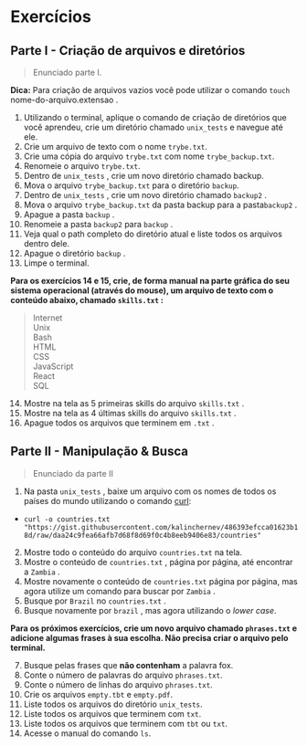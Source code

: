 # Exercícios
## Parte I - Criação de arquivos e diretórios
>Enunciado parte I.

**Dica:** Para criação de arquivos vazios você pode utilizar o comando `touch` nome-do-arquivo.extensao .
1. Utilizando o terminal, aplique o comando de criação de diretórios que você aprendeu, crie um diretório chamado `unix_tests` e navegue até ele.
2. Crie um arquivo de texto com o nome `trybe.txt`.
3. Crie uma cópia do arquivo `trybe.txt` com nome `trybe_backup.txt`.
4. Renomeie o arquivo `trybe.txt`.
5. Dentro de `unix_tests` , crie um novo diretório chamado backup.
6. Mova o arquivo `trybe_backup.txt` para o diretório `backup`.
7. Dentro de `unix_tests` , crie um novo diretório chamado `backup2` .
8. Mova o arquivo `trybe_backup.txt` da pasta backup para a pasta`backup2` .
9. Apague a pasta `backup` .
10. Renomeie a pasta `backup2` para `backup` .
11. Veja qual o path completo do diretório atual e liste todos os arquivos dentro dele.
12. Apague o diretório `backup` .
13. Limpe o terminal.  

**Para os exercícios 14 e 15, crie, de forma manual na parte gráfica do seu sistema operacional (através do mouse), um arquivo de texto com o conteúdo abaixo, chamado `skills.txt` :**  

>Internet  
>Unix  
>Bash  
>HTML  
>CSS  
>JavaScript  
>React  
>SQL     

14. Mostre na tela as 5 primeiras skills do arquivo `skills.txt` .
15. Mostre na tela as 4 últimas skills do arquivo `skills.txt` .
16. Apague todos os arquivos que terminem em `.txt` .   

## Parte II - Manipulação & Busca
>Enunciado da parte II

1. Na pasta `unix_tests` , baixe um arquivo com os nomes de todos os países do mundo utilizando o comando [curl](https://linux.die.net/man/1/curl):
- `curl -o countries.txt "https://gist.githubusercontent.com/kalinchernev/486393efcca01623b18d/raw/daa24c9fea66afb7d68f8d69f0c4b8eeb9406e83/countries"`
2. Mostre todo o conteúdo do arquivo `countries.txt` na tela.
3. Mostre o conteúdo de `countries.txt` , página por página, até encontrar a `Zambia` .
4. Mostre novamente o conteúdo de `countries.txt` página por página, mas agora utilize um comando para buscar por `Zambia` .
5. Busque por `Brazil` no `countries.txt` .
6. Busque novamente por `brazil` , mas agora utilizando o *lower case*.  

**Para os próximos exercícios, crie um novo arquivo chamado `phrases.txt` e adicione algumas frases à sua escolha. Não precisa criar o arquivo pelo terminal.**
  
7. Busque pelas frases que **não contenham** a palavra fox.   
8. Conte o número de palavras do arquivo `phrases.txt`.  
9. Conte o número de linhas do arquivo `phrases.txt`.  
10. Crie os arquivos `empty.tbt` e `empty.pdf`.  
11. Liste todos os arquivos do diretório `unix_tests`.  
12. Liste todos os arquivos que terminem com `txt`.  
13. Liste todos os arquivos que terminem com `tbt` ou `txt`.  
14. Acesse o manual do comando `ls`.  
